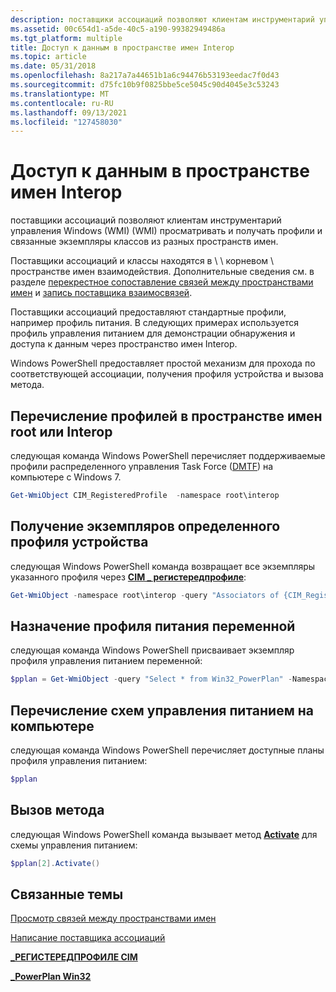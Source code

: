 ```yaml
---
description: поставщики ассоциаций позволяют клиентам инструментарий управления Windows (WMI) (WMI) просматривать и получать профили и связанные экземпляры классов из разных пространств имен.
ms.assetid: 00c654d1-a5de-40c5-a190-99382949486a
ms.tgt_platform: multiple
title: Доступ к данным в пространстве имен Interop
ms.topic: article
ms.date: 05/31/2018
ms.openlocfilehash: 8a217a7a44651b1a6c94476b53193eedac7f0d43
ms.sourcegitcommit: d75fc10b9f0825bbe5ce5045c90d4045e3c53243
ms.translationtype: MT
ms.contentlocale: ru-RU
ms.lasthandoff: 09/13/2021
ms.locfileid: "127458030"
---
```

# <a name="accessing-data-in-the-interop-namespace"></a>Доступ к данным в пространстве имен Interop

поставщики ассоциаций позволяют клиентам инструментарий управления Windows (WMI) (WMI) просматривать и получать профили и связанные экземпляры классов из разных пространств имен.

Поставщики ассоциаций и классы находятся в \\ \\ корневом \\ пространстве имен взаимодействия. Дополнительные сведения см. в разделе [перекрестное сопоставление связей между пространствами имен](cross-namespace-association-traversal.md) и [запись поставщика взаимосвязей](writing-an-association-provider-for-interop.md).

Поставщики ассоциаций предоставляют стандартные профили, например профиль питания. В следующих примерах используется профиль управления питанием для демонстрации обнаружения и доступа к данным через пространство имен Interop.

Windows PowerShell предоставляет простой механизм для прохода по соответствующей ассоциации, получения профиля устройства и вызова метода.

## <a name="enumerating-profiles-in-the-rootinterop-namespace"></a>Перечисление профилей в пространстве имен root или Interop

следующая команда Windows PowerShell перечисляет поддерживаемые профили распределенного управления Task Force ([DMTF](https://www.dmtf.org/standards/wsman)) на компьютере с Windows 7.


```PowerShell
Get-WmiObject CIM_RegisteredProfile  -namespace root\interop
```



## <a name="retrieving-instances-of-a-specific-device-profile"></a>Получение экземпляров определенного профиля устройства

следующая Windows PowerShell команда возвращает все экземпляры указанного профиля через [**CIM \_ регистередпрофиле**](/previous-versions//ee309375(v=vs.85)):


```PowerShell
Get-WmiObject -namespace root\interop -query "Associators of {CIM_RegisteredProfile.InstanceID='Power Supply'}"
```



## <a name="assigning-the-power-profile-to-a-variable"></a>Назначение профиля питания переменной

следующая команда Windows PowerShell присваивает экземпляр профиля управления питанием переменной:


```PowerShell
$pplan = Get-WmiObject -query "Select * from Win32_PowerPlan" -Namespace root\cimv2\power
```



## <a name="enumerating-the-power-plans-on-a-computer"></a>Перечисление схем управления питанием на компьютере

следующая команда Windows PowerShell перечисляет доступные планы профиля управления питанием:


```PowerShell
$pplan
```



## <a name="calling-a-method"></a>Вызов метода

следующая Windows PowerShell команда вызывает метод [**Activate**](/previous-versions/windows/desktop/powerwmiprov/activate-win32-powerplan) для схемы управления питанием:


```PowerShell
$pplan[2].Activate()
```



## <a name="related-topics"></a>Связанные темы

<dl> <dt>

[Просмотр связей между пространствами имен](cross-namespace-association-traversal.md)
</dt> <dt>

[Написание поставщика ассоциаций](writing-an-association-provider-for-interop.md)
</dt> <dt>

[**\_РЕГИСТЕРЕДПРОФИЛЕ CIM**](/previous-versions//ee309375(v=vs.85))
</dt> <dt>

[**\_PowerPlan Win32**](/previous-versions/windows/desktop/legacy/dd904531(v=vs.85))
</dt> </dl>

 

 
